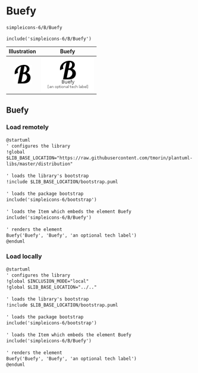 # Buefy


```text
simpleicons-6/B/Buefy
```

```text
include('simpleicons-6/B/Buefy')
```



| Illustration | Buefy |
| :---: | :---: |
| ![illustration for Illustration](../../simpleicons-6/B/Buefy.png) | ![illustration for Buefy](../../simpleicons-6/B/Buefy.Local.png) |




## Buefy

### Load remotely
```plantuml
@startuml
' configures the library
!global $LIB_BASE_LOCATION="https://raw.githubusercontent.com/tmorin/plantuml-libs/master/distribution"

' loads the library's bootstrap
!include $LIB_BASE_LOCATION/bootstrap.puml

' loads the package bootstrap
include('simpleicons-6/bootstrap')

' loads the Item which embeds the element Buefy
include('simpleicons-6/B/Buefy')

' renders the element
Buefy('Buefy', 'Buefy', 'an optional tech label')
@enduml
```

### Load locally
```plantuml
@startuml
' configures the library
!global $INCLUSION_MODE="local"
!global $LIB_BASE_LOCATION="../.."

' loads the library's bootstrap
!include $LIB_BASE_LOCATION/bootstrap.puml

' loads the package bootstrap
include('simpleicons-6/bootstrap')

' loads the Item which embeds the element Buefy
include('simpleicons-6/B/Buefy')

' renders the element
Buefy('Buefy', 'Buefy', 'an optional tech label')
@enduml
```

